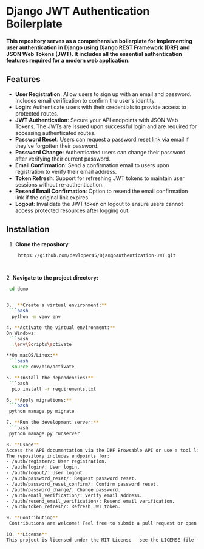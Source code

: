 # Django JWT Authentication Boilerplate

**This repository serves as a comprehensive boilerplate for implementing user authentication in Django using Django REST Framework (DRF) and JSON Web Tokens (JWT). It includes all the essential authentication features required for a modern web application.**

## Features

- **User Registration**: Allow users to sign up with an email and password. Includes email verification to confirm the user's identity.
- **Login**: Authenticate users with their credentials to provide access to protected routes.
- **JWT Authentication**: Secure your API endpoints with JSON Web Tokens. The JWTs are issued upon successful login and are required for accessing authenticated routes.
- **Password Reset**: Users can request a password reset link via email if they've forgotten their password.
- **Password Change**: Authenticated users can change their password after verifying their current password.
- **Email Confirmation**: Send a confirmation email to users upon registration to verify their email address.
- **Token Refresh**: Support for refreshing JWT tokens to maintain user sessions without re-authentication.
- **Resend Email Confirmation**: Option to resend the email confirmation link if the original link expires.
- **Logout**: Invalidate the JWT token on logout to ensure users cannot access protected resources after logging out.

## Installation

1. **Clone the repository**:
   ```bash
    https://github.com/devloper45/DjangoAuthentication-JWT.git
   
            
2 .**Navigate to the project directory:**
   ```bash
    cd demo


3.  **Create a virtual environment:**
    ```bash
     python -m venv env

4. **Activate the virtual environment:**
On Windows:
    ```bash
     .\env\Scripts\activate

**On macOS/Linux:**
    ```bash
     source env/bin/activate

5. **Install the dependencies:**
    ```bash
     pip install -r requirements.txt

6. **Apply migrations:**
    ```bash
    python manage.py migrate

7. **Run the development server:**
    ```bash
    python manage.py runserver

8. **Usage**
Access the API documentation via the DRF Browsable API or use a tool like Postman to interact with the API endpoints.
The repository includes endpoints for:
- /auth/register/: User registration.
- /auth/login/: User login.
- /auth/logout/: User logout.
- /auth/password_reset/: Request password reset.
- /auth/password_reset_confirm/: Confirm password reset.
- /auth/password_change/: Change password.
- /auth/email_verification/: Verify email address.
- /auth/resend_email_verification/: Resend email verification.
- /auth/token_refresh/: Refresh JWT token.

9. **Contributing**
    Contributions are welcome! Feel free to submit a pull request or open an issue for any bug reports, feature requests, or suggestions.

10. **License**
This project is licensed under the MIT License - see the LICENSE file for details.



````
